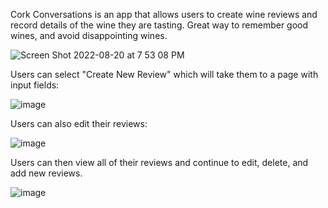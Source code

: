Cork Conversations is an app that allows users to create wine reviews and record details of the wine they are tasting. Great way to remember good wines, 
and avoid disappointing wines. 

![Screen Shot 2022-08-20 at 7 53 08 PM](https://user-images.githubusercontent.com/96030208/185773287-0d2dde0c-04c6-4aea-a935-e16e086c99df.png)

Users can select "Create New Review" which will take them to a page with input fields:

![image](https://user-images.githubusercontent.com/96030208/185773326-c00dcd12-11e5-484b-be4d-06ffbec7f16c.png)

Users can also edit their reviews: 

![image](https://user-images.githubusercontent.com/96030208/185773464-648a1f73-513e-4777-af60-e7840929462e.png)

Users can then view all of their reviews and continue to edit, delete, and add new reviews.  

![image](https://user-images.githubusercontent.com/96030208/185773512-a58df5ee-d2a3-49af-ba12-e0548f4b4b23.png)
